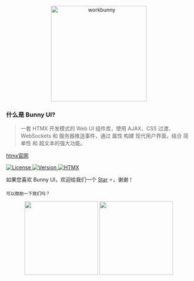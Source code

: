 <p align="center"><img width="260px" src="https://chaz6chez.cn/images/workbunny-logo.png" alt="workbunny"></p>

### 什么是 Bunny UI?

> 一套 HTMX 开发模式的 Web UI 组件库，使用 AJAX、CSS 过渡、WebSockets 和 服务器推送事件，通过 属性 构建 现代用户界面，结合 简单性 和 超文本的强大功能。

[htmx官网](https://htmx.org/)

<p>
    <a href="https://github.com/workbunny/bunny-ui/LICENSE">
        <img src="https://img.shields.io/badge/License-MIT-green" alt="License">
    </a>
    <a href="https://github.com/workbunny/bunny-ui/releases">
        <img src="https://badgen.net/github/release/workbunny/bunny-ui" alt="Version">
    </a>
    <a href="https://htmx.org/">
        <img src="https://badgen.net/badge/icon/htmx?icon=chrome&label" alt="HTMX">
    </a>
</p>

如果您喜欢 Bunny UI，欢迎给我们一个 [Star](https://github.com/workbunny/bunny-ui) ⭐️，谢谢！

`可以鼓励一下我们吗？`

<center class="half">
<img src="/assets/images/wechat.png" width="200"/>
<img src="/assets/images/zhifubao.jpg" width="200"/>
</center>

